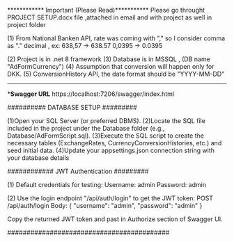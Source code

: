 

************ Important (Please Read)***********
Please go throught PROJECT SETUP.docx file ,attached in email and with project as well in project folder


(1) From National Banken API, rate was coming with "," so I consider comma as "." decimal ,
	ex: 638,57 -> 638.57 
		0,0395 -> 0.0395

(2) Project is in .net 8 framework
(3) Database is in MSSQL , (DB name "AdFormCurrency")
(4) Assumption that conversion will happen only for DKK.
(5) ConversionHistory API, the date format should be "YYYY-MM-DD"
*****************************************


*************Swagger URL************
https://localhost:7206/swagger/index.html


########## DATABASE SETUP #########

(1)Open your SQL Server (or preferred DBMS).
(2)Locate the SQL file included in the project under the Database folder (e.g., Database/AdFormScript.sql).
(3)Execute the SQL script to create the necessary tables (ExchangeRates, CurrencyConversionHistories, etc.) and seed initial data.
(4)Update your appsettings.json connection string with your database details


############ JWT Authentication #########

(1) Default credentials for testing:
Username: admin
Password: admin


(2) Use the login endpoint "/api/auth/login" to get the JWT token:
POST /api/auth/login
Body:
{
  "username": "admin",
  "password": "admin"
}

Copy the returned JWT token and past in Authorize section of Swagger UI.

##########################################



